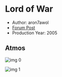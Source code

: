 # Lord of War

* Author: aron7awol
* [Forum Post](https://www.avsforum.com/threads/bass-eq-for-filtered-movies.2995212/post-57777494)
* Production Year: 2005

## Atmos

![img 0](https://i.imgur.com/VXLxY1x.jpg)

![img 1](https://i.imgur.com/6bpWj2C.jpg)

